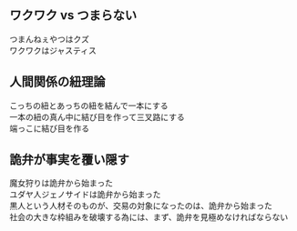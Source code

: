 ## ワクワク vs つまらない

つまんねぇやつはクズ<br>
ワクワクはジャスティス<br>

## 人間関係の紐理論

こっちの紐とあっちの紐を結んで一本にする<br>
一本の紐の真ん中に結び目を作って三叉路にする<br>
端っこに結び目を作る<br>


## 詭弁が事実を覆い隠す

魔女狩りは詭弁から始まった<br>
ユダヤ人ジェノサイドは詭弁から始まった<br>
黒人という人材そのものが、交易の対象になったのは、詭弁から始まった<br>
社会の大きな枠組みを破壊する為には、まず、詭弁を見極めなければならない<br>